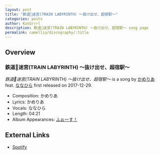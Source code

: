```yaml
---
layout: post
title: "鉄道🚃迷宮(TRAIN LABYRINTH) ～抜け出せ、超宿駅～"
categories: posts
author: KatGrrrl
description: 鉄道🚃迷宮(TRAIN LABYRINTH) ～抜け出せ、超宿駅～ song page
permalink: camellia/discography/:title
---
```


## Overview

### 鉄道🚃迷宮(TRAIN LABYRINTH) ～抜け出せ、超宿駅～

*鉄道🚃迷宮(TRAIN LABYRINTH) ～抜け出せ、超宿駅～* is a song by [かめりあ](<{% link postsWiki/_posts/2023-12-10-camellia.md %}>) feat. [ななひら](#) first released on 2017-12-29.

* Composition: かめりあ
* Lyrics: かめりあ
* Vocals: ななひら
* Length: 04:21
* Album Appearances: [ふぉーす！](<{% link postsInclude/_posts/camellia/albums/Force/2023-12-20-Force.md %}>)

## External Links

* [Spotify](https://open.spotify.com/track/0AN24q7I9JcAh06WMTUpwk?si=4dd5414ee65e41b3)
